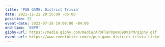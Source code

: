 ```yaml
---
title: 'PUB GAME: District Trivia'
date: 2021-11-22 20:56:00 -05:00
position: 22
event-date: 2022-07-28 19:00:00 -04:00
end-time: '09PM'
giphy-url: https://media.giphy.com/media/APDFlaP8poxD9DV1PM/giphy.gif
event-url: https://www.eventbrite.com/e/pub-game-district-trivia-tickets-372544690197
---
```


